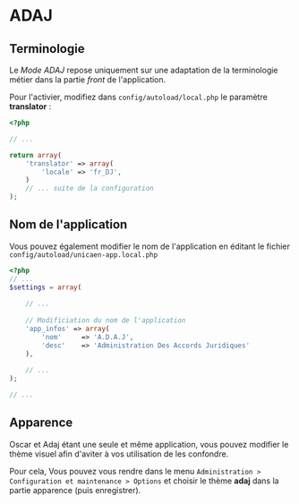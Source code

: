# ADAJ

## Terminologie

Le *Mode ADAJ* repose uniquement sur une adaptation de la terminologie métier dans la partie *front* de l'application.

Pour l'activier, modifiez dans `config/autoload/local.php` le paramètre **translator** : 

```php
<?php

// ...

return array(
    'translator' => array(
        'locale' => 'fr_DJ',
    )
    // ... suite de la configuration
);
```

## Nom de l'application

Vous pouvez également modifier le nom de l'application en éditant le fichier `config/autoload/unicaen-app.local.php`

```php
<?php
// ...
$settings = array(
    
    // ...
    
    // Modificiation du nom de l'application
    'app_infos' => array(
        'nom'     => 'A.D.A.J',
        'desc'    => 'Administration Des Accords Juridiques'
    ),
    
    // ...
);

// ...
```

## Apparence

Oscar et Adaj étant une seule et même application, vous pouvez modifier le thème visuel afin d'aviter à vos utilisation de les confondre.

Pour cela, Vous pouvez vous rendre dans le menu `Administration > Configuration et maintenance > Options` et choisir le thème **adaj** dans la partie apparence (puis enregistrer).
